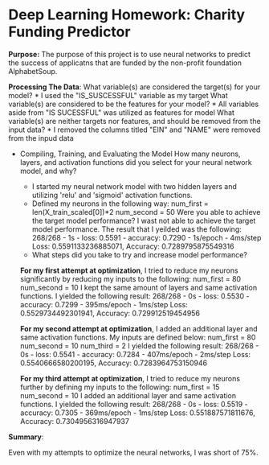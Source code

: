 # Deep Learning Homework: Charity Funding Predictor

**Purpose:** 
The purpose of this project is to use neural networks to predict the success of applicatns that are funded by the non-profit foundation AlphabetSoup.

**Processing The Data**:
    What variable(s) are considered the target(s) for your model?
    * I used the "IS_SUSCESSFUL" variable as my target
    What variable(s) are considered to be the features for your model?
    * All variables aside from "IS SUCESSFUL" was utilized as features for model
    What variable(s) are neither targets nor features, and should be removed from the input data?
    * I removed the columns titled "EIN" and "NAME" were removed from the inpud data
    
  * Compiling, Training, and Evaluating the Model
    How many neurons, layers, and activation functions did you select for your neural network model, and why?
    * I started my neural network model with two hidden layers and utilizing 'relu' and 'sigmoid' activation functions.
    * Defined my neurons in the following way:
         num_first = len(X_train_scaled[0])*2
         num_second = 50
    Were you able to achieve the target model performance?
     I wast not able to achieve the target model performance. The result that I yeilded was the following:
     268/268 - 1s - loss: 0.5591 - accuracy: 0.7290 - 1s/epoch - 4ms/step
     Loss: 0.5591133236885071, Accuracy: 0.7289795875549316
    * What steps did you take to try and increase model performance?
      
     **For my first attempt at optimization**, I tried to reduce my neurons significantly by reducing my inputs to the following:
         num_first = 80
         num_second = 10
     I kept the same amount of layers and same activation functions. I yielded the following result: 
     268/268 - 0s - loss: 0.5530 - accuracy: 0.7299 - 395ms/epoch - 1ms/step
     Loss: 0.5529734492301941, Accuracy: 0.729912519454956
     
     **For my second attempt at optimization**,  I added an additional layer and same activation functions. My inputs are defined below:
        num_first = 80
        num_second = 10
        num_third = 2
     I yielded the following result: 
     268/268 - 0s - loss: 0.5541 - accuracy: 0.7284 - 407ms/epoch - 2ms/step
     Loss: 0.5540666580200195, Accuracy: 0.7283964753150946
     
     **For my third attempt at optimization**, I tried to reduce my neurons further by defining my inputs to the following:
        num_first = 15
        num_second = 10
     I added an additional layer and same activation functions. I yielded the following result: 
     268/268 - 0s - loss: 0.5519 - accuracy: 0.7305 - 369ms/epoch - 1ms/step
     Loss: 0.551887571811676, Accuracy: 0.7304956316947937
     
   **Summary**: 

   Even with my attempts to optimize the neural networks, I was short of 75%.

